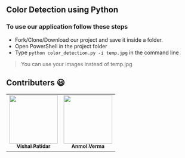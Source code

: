 ## Color Detection using Python
### To use our application follow these steps
- Fork/Clone/Download our project and save it inside a folder.
- Open PowerShell in the project folder
- Type ``` python color_detection.py -i temp.jpg ``` in the command line
> You can use your images instead of temp.jpg





## Contributers 😃

<table>
  <tbody><tr>


  <td align="center"><a href="https://github.com/vishal1patidar"><img alt="" src="https://avatars.githubusercontent.com/vishal1patidar" width="130px;"><br><sub><b>
   Vishal Patidar</b></sub></a><br></td></a></td>

  <td align="center"><a href="https://github.com/AnmolVerma404"><img alt="" src="https://avatars.githubusercontent.com/AnmolVerma404" width="130px;"><br><sub><b>
 Anmol Verma</b></sub></a><br></td></a></td>

  </tr>
</tbody></table>
